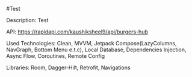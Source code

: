 #Test

Description: Test

API: https://rapidapi.com/kaushiksheel9/api/burgers-hub

Used Technologies: Clean, MVVM, Jetpack Compose(LazyColumns, NavGraph, Bottom Menu e.t.c), Local Database, Dependencies Injection, Async Flow, Coroutines, Remote Config 

Libraries: Room, Dagger-Hilt, Retrofit, Navigations
